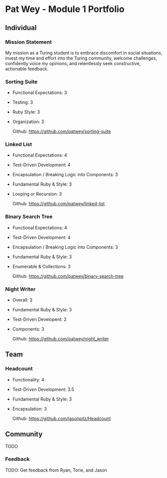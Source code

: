 # Pat Wey - Module 1 Portfolio
## Individual
### Mission Statement
  My mission as a Turing student is to embrace discomfort in social situations, invest my time and effort into the Turing community, welcome challenges, confidently voice my opinions, and relentlessly seek constructive, actionable feedback.

### Sorting Suite
- Functional Expectations: 3
- Testing: 3
- Ruby Style: 3
- Organization: 3

  Github: https://github.com/patwey/sorting-suite

### Linked List
- Functional Expectations: 4
- Test-Driven Development: 4
- Encapsulation / Breaking Logic into Components: 3
- Fundamental Ruby & Style: 3
- Looping or Recursion: 3

  Github: https://github.com/patwey/linked-list

### Binary Search Tree
- Functional Expectations: 4
- Test-Driven Development: 4
- Encapsulation / Breaking Logic into Components: 3
- Fundamental Ruby & Style: 3
- Enumerable & Collections: 3

  Github: https://github.com/patwey/binary-search-tree

### Night Writer
- Overall: 3
- Fundamental Ruby & Style: 3
- Test-Driven Developent: 2
- Components: 3

  Github: https://github.com/patwey/night_writer

## Team

### Headcount
- Functionality: 4
- Test-Driven Development: 3.5
- Fundamental Ruby & Style: 3
- Encapsulation: 3

  Github: https://github.com/jasonpilz/Headcount

## Community

TODO

### Feedback

TODO: Get feedback from Ryan, Torie, and Jason
